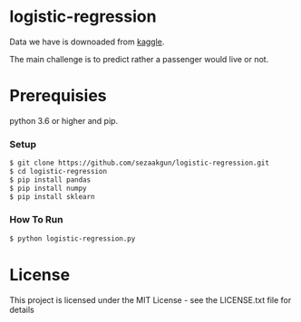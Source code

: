 # logistic-regression

Data we have is downoaded from [kaggle](https://www.kaggle.com/c/titanic).

The main challenge is to predict rather a passenger would live or not.


# Prerequisies
  python 3.6 or higher and pip.



### Setup

```sh
$ git clone https://github.com/sezaakgun/logistic-regression.git
$ cd logistic-regression
$ pip install pandas
$ pip install numpy
$ pip install sklearn
```



### How To Run
```sh
$ python logistic-regression.py
```



# License
  This project is licensed under the MIT License - see the LICENSE.txt file for details

